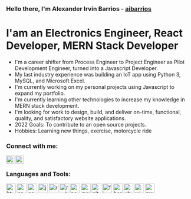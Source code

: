 ### Hello there, I'm Alexander Irvin Barrios - [aibarrios][website]

# I'am an Electronics Engineer, React Developer, MERN Stack Developer

- I'm a career shifter from Process Engineer to Project Engineer as Pilot Development Engineer, turned into a Javascript Developer.
- My last industry experience was building an IoT app using Python 3, MySQL, and Microsoft Excel.
- I'm currently working on my personal projects using Javascript to expand my portfolio.
- I'm currently learning other technologies to increase my knowledge in MERN stack development.
- I'm looking for work to design, build, and deliver on-time, functional, quality, and satisfactory website applications.
- 2022 Goals: To contribute to an open source projects.
- Hobbies: Learning new things, exercise, motorcycle ride

### Connect with me:

[<img align="left" alt="aibarrios-twitter" width="22px" src="https://cdn.jsdelivr.net/npm/simple-icons@v3/icons/linkedin.svg">][linkedin]
[<img align="left" alt="aibarrios-twitter" width="22px" src="https://cdn.jsdelivr.net/npm/simple-icons@v3/icons/twitter.svg">][twitter]

<br>

### Languages and Tools:

<img align="left" alt="html" width="26px" src="https://img.icons8.com/color/26/000000/html-5--v1.png"/>
<img align="left" alt="css" width="26px" src="https://img.icons8.com/color/26/000000/css3.png"/>
<img align="left" alt="scss" width="26px" src="https://img.icons8.com/color/26/000000/sass.png"/>
<img align="left" alt="javascript" width="26px" src="https://img.icons8.com/color/26/000000/javascript--v1.png"/>
<img align="left" alt="reactjs" width="26px" src="https://img.icons8.com/plasticine/26/000000/react.png"/>
<img align="left" alt="redux" width="26px" src="https://img.icons8.com/color/26/000000/redux.png"/>
<img align="left" alt="nodejs" width="26px" src="https://img.icons8.com/color/26/000000/nodejs.png"/>
<img align="left" alt="mongodb" width="26px" src="https://img.icons8.com/color/26/000000/mongodb.png"/>
<img align="left" alt="git" width="26px" src="https://img.icons8.com/color/26/000000/git.png"/>
<img align="left" alt="firebase" width="26px" src="https://img.icons8.com/color/26/000000/google-firebase-console.png"/>
<img align="left" alt="heroku" width="26px" src="https://img.icons8.com/color/26/000000/heroku.png"/>
<img align="left" alt="ubuntu" width="26px" src="https://img.icons8.com/color/26/000000/ubuntu--v1.png"/>
<img align="left" alt="windows10" width="26px" src="https://img.icons8.com/color/26/000000/windows-10.png"/>
<img align="left" alt="ms-excel" width="26px" src="https://img.icons8.com/fluency/26/000000/microsoft-excel-2019.png"/>

<br>
<br>

[website]: https://g.dev/aibarrios
[linkedin]: https://www.linkedin.com/in/aicbarrios
[twitter]: https://twitter.com/aicbarrios
